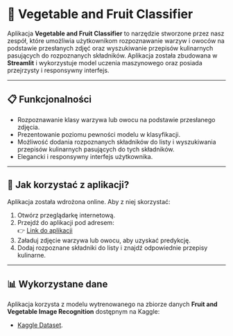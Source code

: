 # 🥗 Vegetable and Fruit Classifier

Aplikacja **Vegetable and Fruit Classifier** to narzędzie stworzone przez nasz zespół, które umożliwia użytkownikom rozpoznawanie warzyw i owoców na podstawie przesłanych zdjęć oraz wyszukiwanie przepisów kulinarnych pasujących do rozpoznanych składników. Aplikacja została zbudowana w **Streamlit** i wykorzystuje model uczenia maszynowego oraz posiada przejrzysty i responsywny interfejs.

---

## 📋 Funkcjonalności
- Rozpoznawanie klasy warzywa lub owocu na podstawie przesłanego zdjęcia.
- Prezentowanie poziomu pewności modelu w klasyfikacji.
- Możliwość dodania rozpoznanych składników do listy i wyszukiwania przepisów kulinarnych pasujących do tych składników.
- Elegancki i responsywny interfejs użytkownika.

---

## 🚀 Jak korzystać z aplikacji?

Aplikacja została wdrożona online. Aby z niej skorzystać:

1. Otwórz przeglądarkę internetową.
2. Przejdź do aplikacji pod adresem:  
   👉 [Link do aplikacji](https://veggies.streamlit.app/)
3. Załaduj zdjęcie warzywa lub owocu, aby uzyskać predykcję.
4. Dodaj rozpoznane składniki do listy i znajdź odpowiednie przepisy kulinarne.

---

## 📊 Wykorzystane dane
Aplikacja korzysta z modelu wytrenowanego na zbiorze danych **Fruit and Vegetable Image Recognition** dostępnym na Kaggle:  
- [Kaggle Dataset](https://www.kaggle.com/datasets/kritikseth/fruit-and-vegetable-image-recognition/data).
